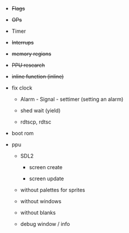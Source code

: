 - ~~Flags~~

- ~~OPs~~

- Timer

- ~~Interrups~~

- ~~memory regions~~

- ~~PPU research~~

- ~~inline function (inline)~~

- fix clock

    - Alarm - Signal - settimer (setting an alarm)

    - shed wait (yield)

    - rdtscp, rdtsc

- boot rom

- ppu

    - SDL2 
    
        - screen create
        
        - screen update
        
    - without palettes for sprites
    
    - without windows
    
    - without blanks
    
    - debug window / info
    
    
